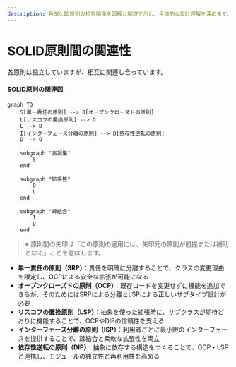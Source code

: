 ```yaml
---
description: 各SOLID原則の相互関係を図解と解説で示し、全体的な設計理解を深めます。
---
```

# SOLID原則間の関連性

各原則は独立していますが、相互に関連し合っています。

#### SOLID原則の関連図

```mermaid
graph TD
    S[単一責任の原則] --> O[オープンクローズドの原則]
    L[リスコフの置換原則] --> O
    L --> D
    I[インターフェース分離の原則] --> D[依存性逆転の原則]
    D --> O
    
    subgraph "高凝集"
        S
    end
    
    subgraph "拡張性"
        O
        L
    end
    
    subgraph "疎結合"
        I
        D
    end
```
> ※ 原則間の矢印は「この原則の適用には、矢印元の原則が前提または補助となる」ことを意味します。

- **単一責任の原則（SRP）**：責任を明確に分離することで、クラスの変更理由を限定し、OCPによる安全な拡張が可能になる
- **オープンクローズドの原則（OCP）**：既存コードを変更せずに機能を追加できるが、そのためにはSRPによる分離とLSPによる正しいサブタイプ設計が必要
- **リスコフの置換原則（LSP）**：抽象を使った拡張時に、サブクラスが期待どおりに機能することで、OCPやDIPの信頼性を支える
- **インターフェース分離の原則（ISP）**：利用者ごとに最小限のインターフェースを提供することで、疎結合と柔軟な拡張性を両立
- **依存性逆転の原則（DIP）**：抽象に依存する構造をつくることで、OCP・LSPと連携し、モジュールの独立性と再利用性を高める

